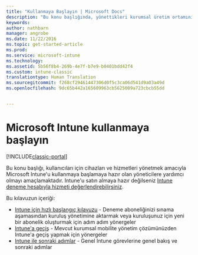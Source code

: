 ```yaml
---
title: "Kullanmaya Başlayın | Microsoft Docs"
description: "Bu konu başlığında, yönettikleri kurumsal üretim ortamını Microsoft Intune&quot;a dağıtmaya hazır olan yöneticilere yönergeler sunulmaktadır."
keywords: 
author: nathbarn
manager: angrobe
ms.date: 11/22/2016
ms.topic: get-started-article
ms.prod: 
ms.service: microsoft-intune
ms.technology: 
ms.assetid: 5b56f8b4-269b-4e7f-b7e9-b0401bdd42f4
ms.custom: intune-classic
translationtype: Human Translation
ms.sourcegitcommit: f268cf29461447306d0f5c3ca06d541d9a03a49d
ms.openlocfilehash: 9dc65b442a165609963cb5625009a723cbcb55dd


---
```


# <a name="get-started-with-microsoft-intune"></a>Microsoft Intune kullanmaya başlayın

[!INCLUDE[classic-portal](../includes/classic-portal.md)]

Bu konu başlığı, kullanıcıları için cihazları ve hizmetleri yönetmek amacıyla Microsoft Intune'u kullanmaya başlamaya hazır olan yöneticilere yardımcı olmayı amaçlamaktadır. Intune'u satın almaya hazır değilseniz [Intune deneme hesabıyla hizmeti değerlendirebilirsiniz](https://docs.microsoft.com/intune/understand-explore/get-started-with-a-30-day-trial-of-microsoft-intune).

Bu kılavuzun içeriği:
- [Intune için hızlı başlangıç kılavuzu](start-with-a-paid-subscription-to-microsoft-intune.md) - Deneme aboneliğinizi sınama aşamasından kuruluş yönetimine aktarmak veya kuruluşunuz için yeni bir abonelik oluşturmak için adım adım yönergeler
- [Intune'a geçiş](migrate-to-intune.md) - Mevcut kurumsal mobilite yönetim çözümünüzden Intune'a geçiş yapmak için yönergeler
- [Intune ile sonraki adımlar](prevent-company-data-leaks-from-Office-365-mobile-apps.md) - Genel Intune görevlerine genel bakış ve sonraki adımlar



<!--HONumber=Dec16_HO3-->


